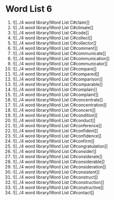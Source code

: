 # Word List 6

1. ![[../4 word library/Word List C#claim]]
2. ![[../4 word library/Word List C#climate]]
3. ![[../4 word library/Word List C#code]]
4. ![[../4 word library/Word List C#collect]]
5. ![[../4 word library/Word List C#collector]]
6. ![[../4 word library/Word List C#comment]]
7. ![[../4 word library/Word List C#communicate]]
8. ![[../4 word library/Word List C#communication]]
9. ![[../4 word library/Word List C#communicator]]
10. ![[../4 word library/Word List C#compare]]
11. ![[../4 word library/Word List C#compared]]
12. ![[../4 word library/Word List C#comparison]]
13. ![[../4 word library/Word List C#comparable]]
14. ![[../4 word library/Word List C#complain]]
15. ![[../4 word library/Word List C#complaint]]
16. ![[../4 word library/Word List C#concentrate]]
17. ![[../4 word library/Word List C#concentration]]
18. ![[../4 word library/Word List C#concern]]
19. ![[../4 word library/Word List C#condition]]
20. ![[../4 word library/Word List C#conduct]]
21. ![[../4 word library/Word List C#conference]]
22. ![[../4 word library/Word List C#confident]]
23. ![[../4 word library/Word List C#confidence]]
24. ![[../4 word library/Word List C#confirm]]
25. ![[../4 word library/Word List C#congratulation]]
26. ![[../4 word library/Word List C#consider]]
27. ![[../4 word library/Word List C#considerate]]
28. ![[../4 word library/Word List C#considerable]]
29. ![[../4 word library/Word List C#consideration]]
30. ![[../4 word library/Word List C#consistent]]
31. ![[../4 word library/Word List C#construct]]
32. ![[../4 word library/Word List C#construction]]
33. ![[../4 word library/Word List C#constructive]]
34. ![[../4 word library/Word List C#contact]]
